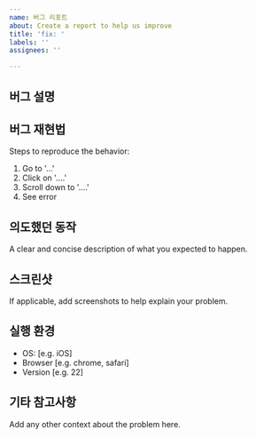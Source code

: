 ```yaml
---
name: 버그 리포트
about: Create a report to help us improve
title: 'fix: '
labels: ''
assignees: ''

---
```


## 버그 설명


## **버그 재현법**
Steps to reproduce the behavior:
1. Go to '...'
2. Click on '....'
3. Scroll down to '....'
4. See error

## **의도했던 동작**
A clear and concise description of what you expected to happen.

## **스크린샷**
If applicable, add screenshots to help explain your problem.

## **실행 환경**
 - OS: [e.g. iOS]
 - Browser [e.g. chrome, safari]
 - Version [e.g. 22]

## **기타 참고사항**
Add any other context about the problem here.
